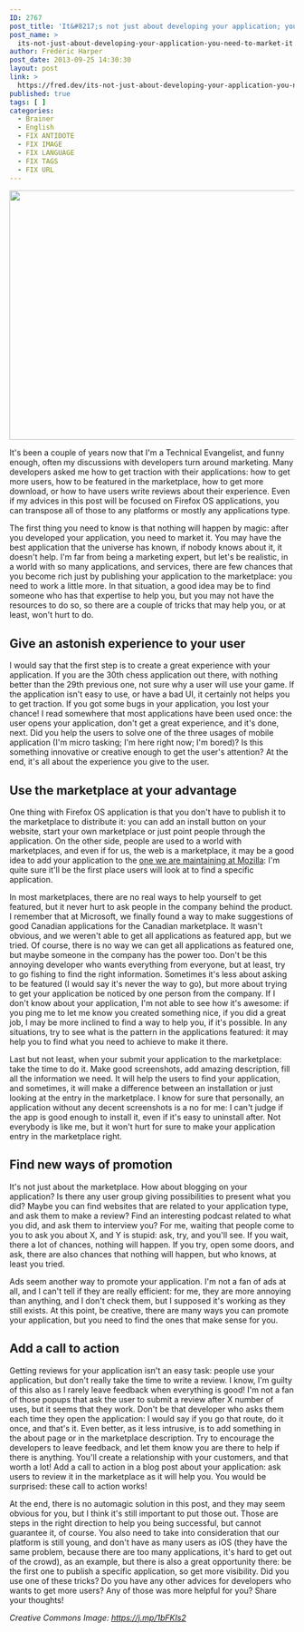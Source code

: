```yaml
---
ID: 2767
post_title: 'It&#8217;s not just about developing your application; you need to market it'
post_name: >
  its-not-just-about-developing-your-application-you-need-to-market-it
author: Frédéric Harper
post_date: 2013-09-25 14:30:30
layout: post
link: >
  https://fred.dev/its-not-just-about-developing-your-application-you-need-to-market-it/
published: true
tags: [ ]
categories:
  - Brainer
  - English
  - FIX ANTIDOTE
  - FIX IMAGE
  - FIX LANGUAGE
  - FIX TAGS
  - FIX URL
---
```

<img class="alignnone size-full wp-image-3681" src="http://fred.dev/wp-content/uploads/2013/09/publicity.jpg" alt="" width="600" height="440" />

It's been a couple of years now that I'm a Technical Evangelist, and funny enough, often my discussions with developers turn around marketing. Many developers asked me how to get traction with their applications: how to get more users, how to be featured in the marketplace, how to get more download, or how to have users write reviews about their experience. Even if my advices in this post will be focused on Firefox OS applications, you can transpose all of those to any platforms or mostly any applications type.

The first thing you need to know is that nothing will happen by magic: after you developed your application, you need to market it. You may have the best application that the universe has known, if nobody knows about it, it doesn't help. I'm far from being a marketing expert, but let's be realistic, in a world with so many applications, and services, there are few chances that you become rich just by publishing your application to the marketplace: you need to work a little more. In that situation, a good idea may be to find someone who has that expertise to help you, but you may not have the resources to do so, so there are a couple of tricks that may help you, or at least, won't hurt to do.
<h2>Give an astonish experience to your user</h2>
I would say that the first step is to create a great experience with your application. If you are the 30th chess application out there, with nothing better than the 29th previous one, not sure why a user will use your game. If the application isn't easy to use, or have a bad UI, it certainly not helps you to get traction. If you got some bugs in your application, you lost your chance! I read somewhere that most applications have been used once: the user opens your application, don't get a great experience, and it's done, next. Did you help the users to solve one of the three usages of mobile application (I'm micro tasking; I'm here right now; I'm bored)? Is this something innovative or creative enough to get the user's attention? At the end, it's all about the experience you give to the user.
<h2>Use the marketplace at your advantage</h2>
One thing with Firefox OS application is that you don't have to publish it to the marketplace to distribute it: you can add an install button on your website, start your own marketplace or just point people through the application. On the other side, people are used to a world with marketplaces, and even if for us, the web is a marketplace, it may be a good idea to add your application to the <a href="https://marketplace.firefox.com/" target="_blank" rel="noopener noreferrer">one we are maintaining at Mozilla</a>: I'm quite sure it'll be the first place users will look at to find a specific application.

In most marketplaces, there are no real ways to help yourself to get featured, but it never hurt to ask people in the company behind the product. I remember that at Microsoft, we finally found a way to make suggestions of good Canadian applications for the Canadian marketplace. It wasn't obvious, and we weren't able to get all applications as featured app, but we tried. Of course, there is no way we can get all applications as featured one, but maybe someone in the company has the power too. Don't be this annoying developer who wants everything from everyone, but at least, try to go fishing to find the right information. Sometimes it's less about asking to be featured (I would say it's never the way to go), but more about trying to get your application be noticed by one person from the company. If I don't know about your application, I'm not able to see how it's awesome: if you ping me to let me know you created something nice, if you did a great job, I may be more inclined to find a way to help you, if it's possible. In any situations, try to see what is the pattern in the applications featured: it may help you to find what you need to achieve to make it there.

Last but not least, when your submit your application to the marketplace: take the time to do it. Make good screenshots, add amazing description, fill all the information we need. It will help the users to find your application, and sometimes, it will make a difference between an installation or just looking at the entry in the marketplace. I know for sure that personally, an application without any decent screenshots is a no for me: I can't judge if the app is good enough to install it, even if it's easy to uninstall after. Not everybody is like me, but it won't hurt for sure to make your application entry in the marketplace right.
<h2>Find new ways of promotion</h2>
It's not just about the marketplace. How about blogging on your application? Is there any user group giving possibilities to present what you did? Maybe you can find websites that are related to your application type, and ask them to make a review? Find an interesting podcast related to what you did, and ask them to interview you? For me, waiting that people come to you to ask you about X, and Y is stupid: ask, try, and you'll see. If you wait, there a lot of chances, nothing will happen. If you try, open some doors, and ask, there are also chances that nothing will happen, but who knows, at least you tried.

Ads seem another way to promote your application. I'm not a fan of ads at all, and I can't tell if they are really efficient: for me, they are more annoying than anything, and I don't check them, but I supposed it's working as they still exists. At this point, be creative, there are many ways you can promote your application, but you need to find the ones that make sense for you.
<h2>Add a call to action</h2>
Getting reviews for your application isn't an easy task: people use your application, but don't really take the time to write a review. I know, I'm guilty of this also as I rarely leave feedback when everything is good! I'm not a fan of those popups that ask the user to submit a review after X number of uses, but it seems that they work. Don't be that developer who asks them each time they open the application: I would say if you go that route, do it once, and that's it. Even better, as it less intrusive, is to add something in the about page or in the marketplace description. Try to encourage the developers to leave feedback, and let them know you are there to help if there is anything. You'll create a relationship with your customers, and that worth a lot! Add a call to action in a blog post about your application: ask users to review it in the marketplace as it will help you. You would be surprised: these call to action works!

At the end, there is no automagic solution in this post, and they may seem obvious for you, but I think it's still important to put those out. Those are steps in the right direction to help you being successful, but cannot guarantee it, of course. You also need to take into consideration that our platform is still young, and don't have as many users as iOS (they have the same problem, because there are too many applications, it's hard to get out of the crowd), as an example, but there is also a great opportunity there: be the first one to publish a specific application, so get more visibility. Did you use one of these tricks? Do you have any other advices for developers who wants to get more users? Any of those was more helpful for you? Share your thoughts!

<em>Creative Commons Image: https://j.mp/1bFKIs2</em>